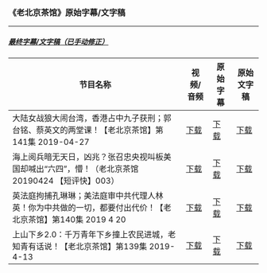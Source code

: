 ### 《老北京茶馆》原始字幕/文字稿
---
#####  [最终字幕/文字稿（已手动修正）](https://github.com/gfw-breaker/teahouse-subtitles)
| 节目名称 | 视频/音频 | 原始字幕 | 原始文字稿
|---|---|---|---|
| 大陆女战狼大闹台湾，香港占中九子获刑；郭台铭、蔡英文的两堂课！【老北京茶馆】第141集 2019-04-27 | [下载](https://y2mate.com/zh-cn/youtube/sYPpcjnEPtI) | [下载](../channels/teahouse/sYPpcjnEPtI.srt?raw=true) | [下载](../channels/teahouse/sYPpcjnEPtI.text?raw=true) | 
| 海上阅兵暗无天日，凶兆？张召忠央视叫板美国却喊出“六四”，懵！（老北京茶馆 20190424 【短评快】003） | [下载](https://y2mate.com/zh-cn/youtube/TXl2XfKw4JQ) | [下载](../channels/teahouse/TXl2XfKw4JQ.srt?raw=true) | [下载](../channels/teahouse/TXl2XfKw4JQ.text?raw=true) | 
| 英法庭拘捕孔琳琳；美法庭审中共代理人林英！你为中共做的一切，都要付出代价！【老北京茶馆】第140集 2019 4 20 | [下载](https://y2mate.com/zh-cn/youtube/n6o7egwAlWA) | [下载](../channels/teahouse/n6o7egwAlWA.srt?raw=true) | [下载](../channels/teahouse/n6o7egwAlWA.text?raw=true) | 
| 上山下乡2.0：千万青年下乡撞上农民进城，老知青有话说！【老北京茶馆】第139集 2019-4-13 | [下载](https://y2mate.com/zh-cn/youtube/8Xe_oKTFpuw) | [下载](../channels/teahouse/8Xe_oKTFpuw.srt?raw=true) | [下载](../channels/teahouse/8Xe_oKTFpuw.text?raw=true) | 
